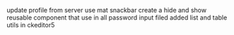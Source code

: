 update profile from server
use mat snackbar
create a hide and show reusable component that use in all password input filed
added list and table utils in ckeditor5
